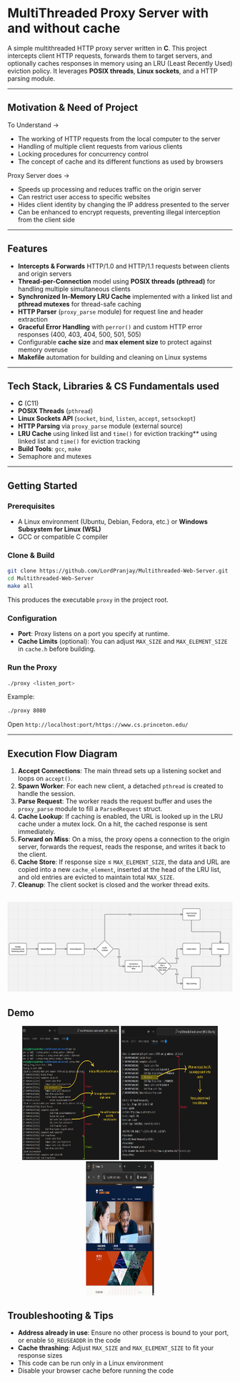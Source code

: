 # MultiThreaded Proxy Server with and without cache

A simple multithreaded HTTP proxy server written in **C**. This project intercepts client HTTP requests, forwards them to target servers, and optionally caches responses in memory using an LRU (Least Recently Used) eviction policy. It leverages **POSIX threads**, **Linux sockets**, and a HTTP parsing module.

---

## Motivation & Need of Project

To Understand →

- The working of HTTP requests from the local computer to the server
- Handling of multiple client requests from various clients
- Locking procedures for concurrency control
- The concept of cache and its different functions as used by browsers

Proxy Server does →

- Speeds up processing and reduces traffic on the origin server
- Can restrict user access to specific websites
- Hides client identity by changing the IP address presented to the server
- Can be enhanced to encrypt requests, preventing illegal interception from the client side

---

## Features

- **Intercepts & Forwards** HTTP/1.0 and HTTP/1.1 requests between clients and origin servers
- **Thread-per-Connection** model using **POSIX threads (pthread)** for handling multiple simultaneous clients
- **Synchronized In-Memory LRU Cache** implemented with a linked list and **pthread mutexes** for thread-safe caching
- **HTTP Parser** (`proxy_parse` module) for request line and header extraction
- **Graceful Error Handling** with `perror()` and custom HTTP error responses (400, 403, 404, 500, 501, 505)
- Configurable **cache size** and **max element size** to protect against memory overuse
- **Makefile** automation for building and cleaning on Linux systems

---

## Tech Stack, Libraries & CS Fundamentals used

- **C** (C11)
- **POSIX Threads** (`pthread`)
- **Linux Sockets API** (`socket`, `bind`, `listen`, `accept`, `setsockopt`)
- **HTTP Parsing** via `proxy_parse` module (external source)
- **LRU Cache** using linked list and `time()` for eviction tracking\*\* using linked list and `time()` for eviction tracking
- **Build Tools**: `gcc`, `make`
- Semaphore and mutexes

---

## Getting Started

### Prerequisites

- A Linux environment (Ubuntu, Debian, Fedora, etc.) or **Windows Subsystem for Linux (WSL)**
- GCC or compatible C compiler

### Clone & Build

```bash
git clone https://github.com/LordPranjay/Multithreaded-Web-Server.git
cd Multithreaded-Web-Server
make all
```

This produces the executable `proxy` in the project root.

### Configuration

- **Port**: Proxy listens on a port you specify at runtime.
- **Cache Limits** (optional): You can adjust `MAX_SIZE` and `MAX_ELEMENT_SIZE` in `cache.h` before building.

### Run the Proxy

```bash
./proxy <listen_port>
```

Example:

```bash
./proxy 8080
```
Open `http://localhost:port/https://www.cs.princeton.edu/`

---

## Execution Flow Diagram

1. **Accept Connections**: The main thread sets up a listening socket and loops on `accept()`.
2. **Spawn Worker**: For each new client, a detached `pthread` is created to handle the session.
3. **Parse Request**: The worker reads the request buffer and uses the `proxy_parse` module to fill a `ParsedRequest` struct.
4. **Cache Lookup**: If caching is enabled, the URL is looked up in the LRU cache under a mutex lock. On a hit, the cached response is sent immediately.
5. **Forward on Miss**: On a miss, the proxy opens a connection to the origin server, forwards the request, reads the response, and writes it back to the client.
6. **Cache Store**: If response size ≤ `MAX_ELEMENT_SIZE`, the data and URL are copied into a new `cache_element`, inserted at the head of the LRU list, and old entries are evicted to maintain total `MAX_SIZE`.
7. **Cleanup**: The client socket is closed and the worker thread exits.

![alt text](image.png)
---

## Demo
<p align="center">
  <img src="image-2.png" style="height:300px; width:43%;" />
  <img src="image-1.png" style="height:300px; width:43%;" />
  <img src="image-3.png" style="height:300px; width:30%;" />
</p>



## Troubleshooting & Tips

- **Address already in use**: Ensure no other process is bound to your port, or enable `SO_REUSEADDR` in the code
- **Cache thrashing**: Adjust `MAX_SIZE` and `MAX_ELEMENT_SIZE` to fit your response sizes
- This code can be run only in a Linux environment
- Disable your browser cache before running the code



